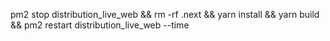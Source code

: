 pm2 stop distribution_live_web && rm -rf .next && yarn install && yarn build && pm2 restart distribution_live_web --time